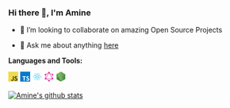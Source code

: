 ### Hi there 👋, I'm Amine

<!--
**aminrj/aminrj** is a ✨ _special_ ✨ repository because its `README.md` (this file) appears on your GitHub profile.

Here are some ideas to get you started:
-->
- 👯 I’m looking to collaborate on amazing Open Source Projects

- 💬 Ask me about anything [here](https://github.com/aminrj/aminrj/issues)
<!--
- 🔭 I’m currently working on ...
- 🌱 I’m currently learning ...
- 🤔 I’m looking for help with 
- 📫 How to reach me: ...
- 😄 Pronouns: ...
- ⚡ Fun fact: ...
-->

**Languages and Tools:**  

<code><img height="20" src="https://raw.githubusercontent.com/github/explore/80688e429a7d4ef2fca1e82350fe8e3517d3494d/topics/javascript/javascript.png"></code>
<code><img height="20" src="https://raw.githubusercontent.com/github/explore/80688e429a7d4ef2fca1e82350fe8e3517d3494d/topics/typescript/typescript.png"></code>
<code><img height="20" src="https://raw.githubusercontent.com/github/explore/80688e429a7d4ef2fca1e82350fe8e3517d3494d/topics/react/react.png"></code>
<code><img height="20" src="https://raw.githubusercontent.com/github/explore/5c058a388828bb5fde0bcafd4bc867b5bb3f26f3/topics/graphql/graphql.png"></code>
<code><img height="20" src="https://raw.githubusercontent.com/github/explore/80688e429a7d4ef2fca1e82350fe8e3517d3494d/topics/nodejs/nodejs.png"></code>   

<a href="https://github.com/anuraghazra/github-readme-stats">
  <img align="center" src="https://github-readme-stats.anuraghazra1.vercel.app/api?username=aminrj&show_icons=true&include_all_commits=true&theme=radical" alt="Amine's github stats" />
</a>
